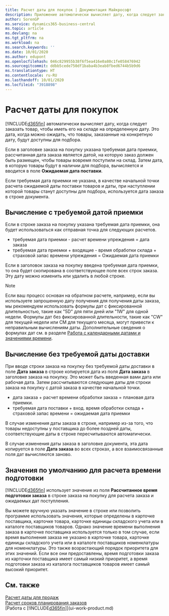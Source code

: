 ```yaml
---
title: Расчет даты для покупок | Документация Майкрософт
description: Приложение автоматически вычисляет дату, когда следует заказать товар, чтобы иметь его на складе на определенную дату. Это дата, когда можно ожидать, что товары, заказанные на конкретную дату, будут доступны для подбора.
author: SorenGP
ms.service: dynamics365-business-central
ms.topic: article
ms.devlang: na
ms.tgt_pltfrm: na
ms.workload: na
ms.search.keywords: ''
ms.date: 10/01/2020
ms.author: edupont
ms.openlocfilehash: 046c829955b38f6f5ea416e0a80c1fe058476942
ms.sourcegitcommit: ddbb5cede750df1baba4b3eab8fbed6744b5b9d6
ms.translationtype: HT
ms.contentlocale: ru-RU
ms.lasthandoff: 10/01/2020
ms.locfileid: "3918898"
---
```

# <a name="date-calculation-for-purchases"></a>Расчет даты для покупок

[!INCLUDE[d365fin](includes/d365fin_md.md)] автоматически вычисляет дату, когда следует заказать товар, чтобы иметь его на складе на определенную дату. Это дата, когда можно ожидать, что товары, заказанные на конкретную дату, будут доступны для подбора.  

Если в заголовке заказа на покупку указана требуемая дата приемки, рассчитанная дата заказа является датой, на которую заказ должен быть размещен, чтобы товары вовремя поступили на склад. Затем дата, в которую товары будут в наличии для подбора, вычисляется и вводится в поле **Ожидаемая дата поставки**.  

Если требуемая дата приемки не указана, в качестве начальной точки расчета ожидаемой даты поставки товаров и даты, при наступлении которой товары станут доступны для подбора, используется дата заказа в строке документа.  

## <a name="calculating-with-a-requested-receipt-date"></a>Вычисление с требуемой датой приемки

Если в строке заказа на покупку указана требуемая дата приемки, она будет использоваться как отправная точка для следующих расчетов.  

- требуемая дата приемки - расчет времени упреждения = дата заказа  
- требуемая дата приемки + входящие - время обработки склада + страховой запас времени упреждения = Ожидаемая дата приемки  

Если в заголовок заказа на покупку введена требуемая дата приемки, то она будет скопирована в соответствующее поле всех строк заказа. Эту дату можно изменить или удалить в любой строке.  

> [!NOTE]
> Если ваш процесс основан на обратном расчете, например, если вы используете запрошенную дату получения для получения даты заказа, мы рекомендуем использовать формулы дат с фиксированной длительностью, такие как "5D" для пяти дней или "1W" для одной недели. Формулы дат без фиксированной длительности, такие как "CW" для текущей недели или CM для текущего месяца, могут привести к неправильным вычислениям даты. Дополнительные сведения о формулах дат см. в разделе [Работа с календарными датами и значениями времени](ui-enter-date-ranges.md).

## <a name="calculating-without-a-requested-delivery-date"></a>Вычисление без требуемой даты доставки

При вводе строки заказа на покупку без требуемой даты доставки в поле **Дата заказа** в строке копируется дата из поля **Дата заказа** в заголовке заказа на покупку. Это может быть введенная вами дата или рабочая дата. Затем рассчитываются следующие даты для строки заказа на покупку с датой заказа в качестве начальной точки.  

- дата заказа + расчет времени обработки заказа = плановая дата приемки.  
- требуемая дата поставки + вход. время обработки склада + страховой запас времени = ожидаемая дата приемки  

В случае изменения даты заказа в строке, например из-за того, что товары недоступны у поставщика до более поздней даты, соответствующие даты в строке пересчитываются автоматически.  

В случае изменения даты заказа в заголовке документа, эта дата копируется в поле **Дата заказа** во всех строках, а все взаимосвязанные поля дат вычисляются заново.  

## <a name="default-values-for-lead-time-calculation"></a>Значения по умолчанию для расчета времени подготовки

[!INCLUDE[d365fin](includes/d365fin_md.md)] использует значение из поля **Рассчитанное время подготовки заказа** в строке заказа на покупку для расчета заказа и ожидаемых дат поступления.  

Вы можете вручную указать значение в строке или позволить программе использовать значения, которые определены в карточке поставщика, карточке товара, карточке единицы складского учета или в каталоге поставщиков товаров.
Однако значение времени выполнения заказа в карточке поставщика используется только в том случае, если время выполнения заказа не указано в карточке товара, карточке единицы складского учета или в каталоге поставщиков номенклатуры для номенклатуры. Это также возрастающий порядок приоритета для этих значений. Если все они предоставлены, время подготовки заказа из карточки поставщика имеет самый низкий приоритет, а время подготовки заказа из каталога поставщиков товаров имеет самый высокий приоритет.  

## <a name="see-also"></a>См. также

[Расчет даты для продаж](sales-date-calculation-for-sales.md)   
[Расчет сроков планирования заказов](sales-how-to-calculate-order-promising-dates.md)  
[Работа с [!INCLUDE[d365fin](includes/d365fin_md.md)]](ui-work-product.md)  
